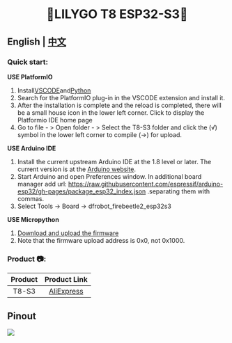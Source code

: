 <!--
 * @Description: None
 * @version: V1.0.0
 * @Author: LILYGO_L
 * @Date: 2023-08-18 15:58:58
 * @LastEditors: LILYGO_L
 * @LastEditTime: 2023-08-18 18:07:49
 * @License: GPL 3.0
-->
<h1 align = "center">🌟LILYGO T8 ESP32-S3🌟</h1>

## **English | [中文](./README_CN.MD)**

<h3 align = "left">Quick start:</h3>

**USE PlatformIO**

1. Install[VSCODE](https://code.visualstudio.com/)and[Python](https://www.python.org/)
2. Search for the PlatformIO plug-in in the VSCODE extension and install it.
3. After the installation is complete and the reload is completed, there will be a small house icon in the lower left corner. Click to display the Platformio IDE home page
4. Go to file - > Open folder - > Select the T8-S3 folder and click the (√) symbol in the lower left corner to compile (→) for upload.

**USE Arduino IDE**

1. Install the current upstream Arduino IDE at the 1.8 level or later. The current version is at the [Arduino website](http://www.arduino.cc/en/main/software).
2. Start Arduino and open Preferences window. In additional board manager add url: https://raw.githubusercontent.com/espressif/arduino-esp32/gh-pages/package_esp32_index.json .separating them with commas.
3. Select Tools -> Board -> dfrobot_firebeetle2_esp32s3

**USE Micropython**

1. [Download and upload the firmware]()
2. Note that the firmware upload address is 0x0, not 0x1000.

<h3 align = "left">Product 📷:</h3>

| Product |                            Product  Link                            |
| :-----: | :-----------------------------------------------------------------: |
|  T8-S3  | [AliExpress]() |

## Pinout

![](image/T8-S3_V1.0.jpg)








